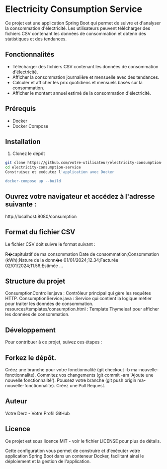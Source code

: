 # Electricity Consumption Service

Ce projet est une application Spring Boot qui permet de suivre et d'analyser la consommation d'électricité. Les utilisateurs peuvent télécharger des fichiers CSV contenant les données de consommation et obtenir des statistiques et des tendances.

## Fonctionnalités

- Télécharger des fichiers CSV contenant les données de consommation d'électricité.
- Afficher la consommation journalière et mensuelle avec des tendances.
- Calculer et afficher les prix quotidiens et mensuels basés sur la consommation.
- Afficher le montant annuel estimé de la consommation d'électricité.

## Prérequis

- Docker
- Docker Compose

## Installation

1. Clonez le dépôt

```bash
git clone https://github.com/votre-utilisateur/electricity-consumption-service.git
cd electricity-consumption-service
Construisez et exécutez l'application avec Docker

docker-compose up --build
```
## Ouvrez votre navigateur et accédez à l'adresse suivante :

http://localhost:8080/consumption

## Format du fichier CSV
Le fichier CSV doit suivre le format suivant :

R�capitulatif de ma consommation
Date de consommation;Consommation (kWh);Nature de la donn�e
01/01/2024;12.34;Facturée
02/01/2024;11.56;Estimée
...

## Structure du projet
ConsumptionController.java : Contrôleur principal qui gère les requêtes HTTP.
ConsumptionService.java : Service qui contient la logique métier pour traiter les données de consommation.
resources/templates/consumption.html : Template Thymeleaf pour afficher les données de consommation.

## Développement
Pour contribuer à ce projet, suivez ces étapes :

## Forkez le dépôt.
Créez une branche pour votre fonctionnalité (git checkout -b ma-nouvelle-fonctionnalite).
Commitez vos changements (git commit -am 'Ajoute une nouvelle fonctionnalité').
Poussez votre branche (git push origin ma-nouvelle-fonctionnalite).
Créez une Pull Request.

## Auteur
Votre Derz - Votre Profil GitHub

## Licence
Ce projet est sous licence MIT - voir le fichier LICENSE pour plus de détails.

Cette configuration vous permet de construire et d'exécuter votre application Spring Boot dans un conteneur Docker, facilitant ainsi le déploiement et la gestion de l'application.
